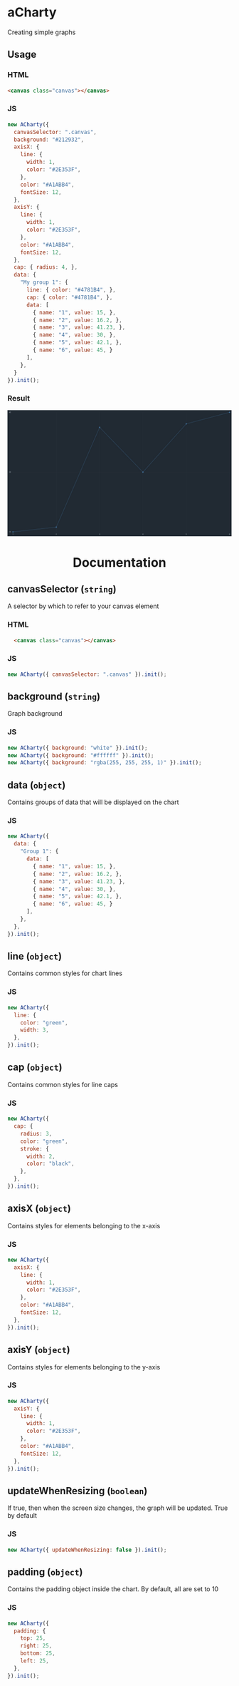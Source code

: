 # aCharty

Creating simple graphs

## Usage

  ### HTML
  ```html
  <canvas class="canvas"></canvas>
  ```

  ### JS
  ```js
  new ACharty({
    canvasSelector: ".canvas",
    background: "#212932",
    axisX: {
      line: {
        width: 1,
        color: "#2E353F",
      },
      color: "#A1ABB4",
      fontSize: 12,
    },
    axisY: {
      line: {
        width: 1,
        color: "#2E353F",
      },
      color: "#A1ABB4",
      fontSize: 12,
    },
    cap: { radius: 4, },
    data: {
      "My group 1": {
        line: { color: "#4781B4", },
        cap: { color: "#4781B4", },
        data: [
          { name: "1", value: 15, },
          { name: "2", value: 16.2, },
          { name: "3", value: 41.23, },
          { name: "4", value: 30, },
          { name: "5", value: 42.1, },
          { name: "6", value: 45, }
        ],
      },
    }
  }).init();
  ```

  ### Result
  <img src="./.github/usage.jpg" />

<center>
  <h1>Documentation</h1>
</center>

## canvasSelector (`string`)
A selector by which to refer to your canvas element

### HTML
```html
  <canvas class="canvas"></canvas>
```

### JS
```js
new ACharty({ canvasSelector: ".canvas" }).init();
```

## background (`string`)
Graph background

### JS
```js
new ACharty({ background: "white" }).init();
new ACharty({ background: "#ffffff" }).init();
new ACharty({ background: "rgba(255, 255, 255, 1)" }).init();
```

## data (`object`)
Contains groups of data that will be displayed on the chart

### JS
```js
new ACharty({
  data: {
    "Group 1": {
      data: [
        { name: "1", value: 15, },
        { name: "2", value: 16.2, },
        { name: "3", value: 41.23, },
        { name: "4", value: 30, },
        { name: "5", value: 42.1, },
        { name: "6", value: 45, }
      ],
    },
  },
}).init();
```

## line (`object`)
Contains common styles for chart lines

### JS
```js
new ACharty({
  line: {
    color: "green",
    width: 3,
  },
}).init();
```

## cap (`object`)
Contains common styles for line caps

### JS
```js
new ACharty({
  cap: {
    radius: 3,
    color: "green",
    stroke: {
      width: 2,
      color: "black",
    },
  },
}).init();
```

## axisX (`object`)
Contains styles for elements belonging to the x-axis

### JS
```js
new ACharty({
  axisX: {
    line: {
      width: 1,
      color: "#2E353F",
    },
    color: "#A1ABB4",
    fontSize: 12,
  },
}).init();
```

## axisY (`object`)
Contains styles for elements belonging to the y-axis

### JS
```js
new ACharty({
  axisY: {
    line: {
      width: 1,
      color: "#2E353F",
    },
    color: "#A1ABB4",
    fontSize: 12,
  },
}).init();
```

## updateWhenResizing (`boolean`)
If true, then when the screen size changes, the graph will be updated. True by default

### JS
```js
new ACharty({ updateWhenResizing: false }).init();
```

## padding (`object`)
Contains the padding object inside the chart. By default, all are set to 10

### JS
```js
new ACharty({
  padding: {
    top: 25,
    right: 25,
    bottom: 25,
    left: 25,
  },
}).init();
```